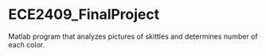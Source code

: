 # ECE2409_FinalProject
Matlab program that analyzes pictures of skittles and determines number of each color.
